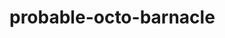# probable-octo-barnacle
<!DOCTYPE html>
<html>
<head>
  <title>Hello World!</title>
</head>
<body>


</body> 
</html>
